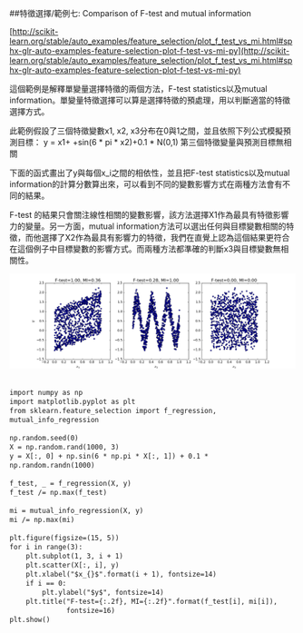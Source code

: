 ##特徵選擇/範例七: Comparison of F-test and mutual information

[http://scikit-learn.org/stable/auto_examples/feature_selection/plot_f_test_vs_mi.html#sphx-glr-auto-examples-feature-selection-plot-f-test-vs-mi-py](http://scikit-learn.org/stable/auto_examples/feature_selection/plot_f_test_vs_mi.html#sphx-glr-auto-examples-feature-selection-plot-f-test-vs-mi-py)

這個範例是解釋單變量選擇特徵的兩個方法，F-test statistics以及mutual information。單變量特徵選擇可以算是選擇特徵的預處理，用以判斷適當的特徵選擇方式。

此範例假設了三個特徵變數x1, x2, x3分布在0與1之間，並且依照下列公式模擬預測目標：
y = x1+ +sin(6 * pi * x2)+0.1 * N(0,1) 第三個特徵變量與預測目標無相關

下面的函式畫出了y與每個x_i之間的相依性，並且把F-test statistics以及mutual information的計算分數算出來，可以看到不同的變數影響方式在兩種方法會有不同的結果。

F-test 的結果只會關注線性相關的變數影響，該方法選擇X1作為最具有特徵影響力的變量。另一方面，mutual information方法可以選出任何與目標變數相關的特徵，而他選擇了X2作為最具有影響力的特徵，我們在直覺上認為這個結果更符合在這個例子中目標變數的影響方式。而兩種方法都準確的判斷x3與目標變數無相關性。

![](sphx_glr_plot_f_test_vs_mi_001.png)

```print(__doc__)

import numpy as np
import matplotlib.pyplot as plt
from sklearn.feature_selection import f_regression, mutual_info_regression

np.random.seed(0)
X = np.random.rand(1000, 3)
y = X[:, 0] + np.sin(6 * np.pi * X[:, 1]) + 0.1 * np.random.randn(1000)

f_test, _ = f_regression(X, y)
f_test /= np.max(f_test)

mi = mutual_info_regression(X, y)
mi /= np.max(mi)

plt.figure(figsize=(15, 5))
for i in range(3):
    plt.subplot(1, 3, i + 1)
    plt.scatter(X[:, i], y)
    plt.xlabel("$x_{}$".format(i + 1), fontsize=14)
    if i == 0:
        plt.ylabel("$y$", fontsize=14)
    plt.title("F-test={:.2f}, MI={:.2f}".format(f_test[i], mi[i]),
              fontsize=16)
plt.show()
```